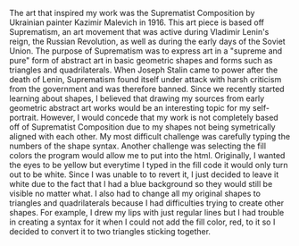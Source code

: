 

The art that inspired my work was the Suprematist Composition by Ukrainian painter Kazimir Malevich in 1916. This art piece is 
based off Suprematism, an art movement that was active during Vladimir Lenin's reign, the Russian Revolution, as well as during 
the early days of the Soviet Union. The purpose of Suprematism was to express art in a "supreme and pure" form of abstract art in 
basic geometric shapes and forms such as triangles and quadrilaterals. When Joseph Stalin came to power after the death of Lenin, 
Suprematism found itself under attack with harsh criticism from the government and was therefore banned.  Since we recently 
started learning about shapes, I believed that drawing my sources from early geometric abstract art works would be an interesting 
topic for my self-portrait. However, I would concede that my work is not completely based off of Suprematist Composition due to my 
shapes not being symetrically aligned with each other. My most difficult challenge was carefully typing the numbers of the shape 
syntax. Another challenge was selecting the fill colors the program would allow me to put into the html. Originally, I wanted the 
eyes to be yellow but everytime I typed in the fill code it would only turn out to be white. Since I was unable to to revert it, I 
just decided to leave it white due to the fact that I had a blue background so they would still be visible no matter what. I also had to change all my original shapes to triangles and quadrilaterals because I had difficulties trying to create other shapes. For example, I drew my lips with just regular lines but I had trouble in creating a syntax for it when I could not add the fill color, red, to it so I decided to convert it to two triangles sticking together. 